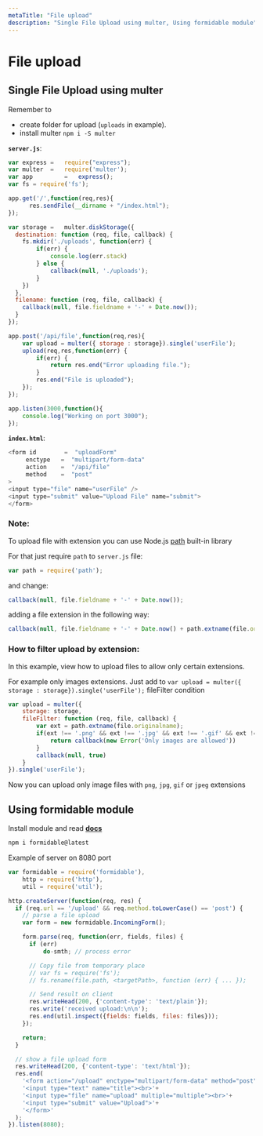 ```yaml
---
metaTitle: "File upload"
description: "Single File Upload using multer, Using formidable module"
---
```


# File upload



## Single File Upload using multer


Remember to

- create folder for upload (`uploads` in example).
- install multer `npm i -S multer`

**`server.js`**:

```js
var express =   require("express");
var multer  =   require('multer');
var app         =   express();
var fs = require('fs');

app.get('/',function(req,res){
      res.sendFile(__dirname + "/index.html");
});

var storage =   multer.diskStorage({
  destination: function (req, file, callback) {
    fs.mkdir('./uploads', function(err) {
        if(err) {
            console.log(err.stack)
        } else {
            callback(null, './uploads');
        }
    })
  },
  filename: function (req, file, callback) {
    callback(null, file.fieldname + '-' + Date.now());
  }
});

app.post('/api/file',function(req,res){
    var upload = multer({ storage : storage}).single('userFile');
    upload(req,res,function(err) {
        if(err) {
            return res.end("Error uploading file.");
        }
        res.end("File is uploaded");
    });
});

app.listen(3000,function(){
    console.log("Working on port 3000");
});

```

**`index.html`**:

```js
<form id        =  "uploadForm"
     enctype   =  "multipart/form-data"
     action    =  "/api/file"
     method    =  "post"
>
<input type="file" name="userFile" />
<input type="submit" value="Upload File" name="submit">
</form>

```

### Note:

To upload file with extension you can use Node.js [path](https://nodejs.org/api/path.html#path_path) built-in library

For that just require `path` to `server.js` file:

```js
var path = require('path');

```

and change:

```js
callback(null, file.fieldname + '-' + Date.now());

```

adding a file extension in the following way:

```js
callback(null, file.fieldname + '-' + Date.now() + path.extname(file.originalname));

```

### How to filter upload by extension:

In this example, view how to upload files to allow only certain extensions.

For example only images extensions. Just add to `var upload = multer({ storage : storage}).single('userFile');` fileFilter condition

```js
var upload = multer({
    storage: storage,
    fileFilter: function (req, file, callback) {
        var ext = path.extname(file.originalname);
        if(ext !== '.png' && ext !== '.jpg' && ext !== '.gif' && ext !== '.jpeg') {
            return callback(new Error('Only images are allowed'))
        }
        callback(null, true)
    }
}).single('userFile');

```

Now you can upload only image files with `png`, `jpg`, `gif` or `jpeg` extensions



## Using formidable module


Install module and read [**docs**](https://github.com/felixge/node-formidable)

```js
npm i formidable@latest

```

Example of server on 8080 port

```js
var formidable = require('formidable'),
    http = require('http'),
    util = require('util');

http.createServer(function(req, res) {
  if (req.url == '/upload' && req.method.toLowerCase() == 'post') {
    // parse a file upload
    var form = new formidable.IncomingForm();

    form.parse(req, function(err, fields, files) {
      if (err)
          do-smth; // process error

      // Copy file from temporary place
      // var fs = require('fs');
      // fs.rename(file.path, <targetPath>, function (err) { ... });         

      // Send result on client
      res.writeHead(200, {'content-type': 'text/plain'});
      res.write('received upload:\n\n');
      res.end(util.inspect({fields: fields, files: files}));
    });

    return;
  }

  // show a file upload form
  res.writeHead(200, {'content-type': 'text/html'});
  res.end(
    '<form action="/upload" enctype="multipart/form-data" method="post">'+
    '<input type="text" name="title"><br>'+
    '<input type="file" name="upload" multiple="multiple"><br>'+
    '<input type="submit" value="Upload">'+
    '</form>'
  );
}).listen(8080);

```

